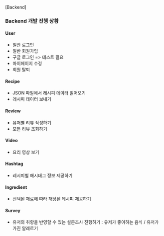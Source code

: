 [Backend]

### Backend 개발 진행 상황

#### User

- 일반 로그인
- 일반 회원가입
- 구글 로그인 => 테스트 필요
- 마이페이지 수정
- 회원 탈퇴

#### Recipe

- JSON 파일에서 레시피 데이터 읽어오기
- 레시피 데이터 보내기

#### Review

- 유저별 리뷰 작성하기
- 모든 리뷰 조회하기

#### Video

- 요리 영상 보기

#### Hashtag

- 레시피별 해시태그 정보 제공하기

#### Ingredient

- 선택된 재료에 따라 해당된 레시피 제공하기

#### Survey

- 유저의 취향을 반영할 수 있는 설문조사 진행하기 : 유저가 좋아하는 음식 / 유저가 가진 알레르기
